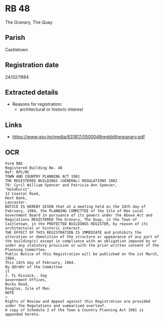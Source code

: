 # RB 48

The Granary, The Quay

## Parish
Castletown

## Registration date
24/02/1984

## Extracted details
* Reasons for registration:
  - architectural or historic interest


## Links
- https://www.gov.im/media/631817/0500048regbldthegranary.pdf

## OCR
```
Form RBI
Registered Building No. 48
Ref: RPC/MC
TOWN AND COUNTRY PLANNING ACT 1981
THE REGISTERED BUILDINGS (GENERAL) REGULATIONS 1982
TO: Cyril William Spencer and Patricia Ann Spencer,
"Holmhurst",
12 Coastal Road,
Hest Bank,
Lancaster.
NOTICE IS HEREBY GIVEN that at a meeting held on the 24th day of
February, 1984, the PLANNING COMMITTEE of the Isle of Man Local
Government Board in pursuance of its powers under the Above Act and
Regulations REGISTERED The Granary, The Quay, in the Town of
Castletown, in the PROTECTED BUILDINGS REGISTER, by reason of its
architectural or historic interest.
THE EFFECT OF THIS REGISTRATION IS IMMEDIATE and prohibits the
alteration or demolition of the structure or appearance of any part of
the building(s) except in compliance with an obligation imposed by or
under any statutory provision or with the prior written consent of the
Planning Committee.
Public Notice of this Registration will be published on the ist March,
1984,
This 24th day of February, 1984.
By QOrddr of the Committee
it
J. FL Kissack,. Seg
Government Offices,
Bucks Road,
Douglas, Isle of Man.
NOTE
«
Rights of Review and Appeal against this Registration are provided
under the Regulations and summarised overleaf.
A copy of Schedule 2 of the Town & Country Planning Act 1981 is
appended hereto.
```
